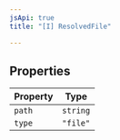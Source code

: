 ```yaml
---
jsApi: true
title: "[I] ResolvedFile"

---
```

## Properties

| Property | Type |
| ------ | ------ |
| `path` | `string` |
| `type` | `"file"` |

